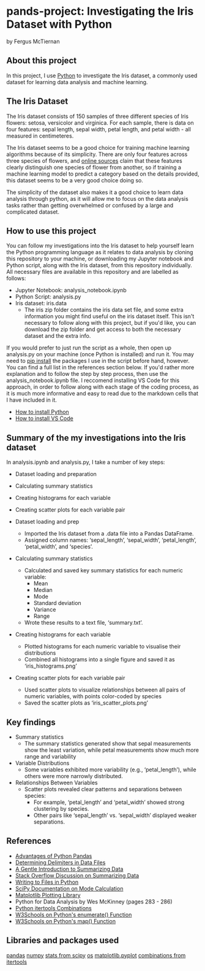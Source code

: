 # pands-project: Investigating the Iris Dataset with Python
by Fergus McTiernan

## About this project
In this project, I use [Python]() to investigate the Iris dataset, a commonly used dataset for learning data analysis and machine learning.

## The Iris Dataset
The Iris dataset consists of 150 samples of three different species of Iris flowers: setosa, versicolor and virginica. For each sample, there is data on four features: sepal length, sepal width, petal length, and petal width - all measured in centimeteres.

The Iris dataset seems to be a good choice for training machine learning algorithms because of its simplicity. There are only four features across three species of flowers, and [online sources](https://www.geeksforgeeks.org/iris-dataset/) claim that these features clearly distinguish one species of flower from another, so if training a machine learning model to predict a category based on the details provided, this dataset seems to be a very good choice doing so.

The simplicity of the dataset also makes it a good choice to learn data analysis through python, as it will allow me to focus on the data analysis tasks rather than getting overwhelmed or confused by a large and complicated dataset.

## How to use this project
You can follow my investigations into the Iris dataset to help yourself learn the Python programming language as it relates to data analysis by cloning this repository to your machine, or downloading my Jupyter notebook and Python script, along with the Iris dataset, from this repository individually. All necessary files are available in this repository and are labelled as follows:

  - Jupyter Notebook: analysis_notebook.ipynb
  - Python Script: analysis.py
  - Iris dataset: iris.data
    - The iris zip folder contains the iris data set file, and some extra information you might find useful on the iris dataset itself. This isn't necessary to follow along with this project, but if you'd like, you can download the zip folder and get access to both the necessary dataset and the extra info.

If you would prefer to just run the script as a whole, then open up analysis.py on your machine (once Python is installed) and run it. You may need to [pip install](https://python.land/virtual-environments/installing-packages-with-pip) the packages I use in the script before hand, however. You can find a full list in the references section below. If you'd rather more explanation and to follow the step by step process, then use the analysis_notebook.ipynb file. I reccomend installing VS Code for this approach, in order to follow along with each stage of the coding process, as it is much more informative and easy to read due to the markdown cells that I have included in it.

  - [How to install Python](https://www.python.org/downloads/)
  - [How to install VS Code](https://code.visualstudio.com/docs/setup/windows)

## Summary of the my investigations into the Iris dataset
In analysis.ipynb and analysis.py, I take a number of key steps:
  - Dataset loading and preparation
  - Calculating summary statistics
  - Creating histograms for each variable
  - Creating scatter plots for each variable pair

  - Dataset loading and prep
    - Imported the Iris dataset from a .data file into a Pandas DataFrame.
    - Assigned column names: ‘sepal_length’, ‘sepal_width’, ‘petal_length’, ‘petal_width’, and ‘species’.
  
  - Calculating summary statistics
    - Calculated and saved key summary statistics for each numeric variable:
      - Mean
      - Median
      - Mode
      - Standard deviation
      - Variance
      - Range
    - Wrote these results to a text file, ‘summary.txt’.

  - Creating histograms for each variable
    - Plotted histograms for each numeric variable to visualise their distributions
    - Combined all histograms into a single figure and saved it as ‘iris_histograms.png’

  - Creating scatter plots for each variable pair
    - Used scatter plots to visualize relationships between all pairs of numeric variables, with points color-coded by species
    - Saved the scatter plots as ‘iris_scatter_plots.png’

## Key findings
  - Summary statistics
    - The summary statistics generated show that sepal measurements show the least variation, while petal measurements show much more range and variability
  - Variable Distributions
    - Some variables exhibited more variability (e.g., ‘petal_length’), while others were more narrowly distributed.
  - Relationships Between Variables
    - Scatter plots revealed clear patterns and separations between species:
      - For example, ‘petal_length’ and ‘petal_width’ showed strong clustering by species.
      - Other pairs like ‘sepal_length’ vs. ‘sepal_width’ displayed weaker separations.

## References
- [Advantages of Python Pandas](https://data-flair.training/blogs/advantages-of-python-pandas/)
- [Determining Delimiters in Data Files](https://www.shanelynn.ie/using-pandas-dataframe-creating-editing-viewing-data-in-python/)
- [A Gentle Introduction to Summarizing Data](https://openelectiondata.net/en/academy/a-gentle-introduction-to-summarizing-data/)
- [Stack Overflow Discussion on Summarizing Data](https://stackoverflow.com/questions/43160381/printing-summary-of-results-in-python)
- [Writing to Files in Python](https://www.geeksforgeeks.org/writing-to-file-in-python/)
- [SciPy Documentation on Mode Calculation](https://docs.scipy.org/doc/scipy/reference/generated/scipy.stats.mode.html)
- [Matplotlib Plotting Library](https://matplotlib.org/stable/api/pyplot_summary.html)
- Python for Data Analysis by Wes McKinney (pages 283 - 286)
- [Python itertools Combinations](https://docs.python.org/3/library/itertools.html#itertools.combinations)
- [W3Schools on Python's enumerate() Function](https://www.w3schools.com/python/ref_func_enumerate.asp)
- [W3Schools on Python's map() Function](https://www.w3schools.com/python/ref_func_map.asp)

## Libraries and packages used
[pandas](https://pandas.pydata.org/)
[numpy](https://numpy.org/)
[stats from scipy](https://docs.scipy.org/doc/scipy/reference/stats.html)
[os](https://docs.python.org/3/library/os.html)
[matplotlib.pyplot](https://matplotlib.org/stable/api/pyplot_summary.html)
[combinations from itertools](https://www.geeksforgeeks.org/python-itertools-combinations-function/)


